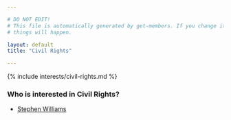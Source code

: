 ```yaml
---

# DO NOT EDIT!
# This file is automatically generated by get-members. If you change it, bad
# things will happen.

layout: default
title: "Civil Rights"

---
```


{% include interests/civil-rights.md %}

### Who is interested in Civil Rights?


* [Stephen Williams](/members/stephen-williams.html)
